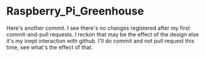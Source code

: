 # Raspberry_Pi_Greenhouse

Here's another commit. I see there's no changes registered after my first commit-and-pull requests. I reckon that may be the effect of the design else it's my inept interaction with github. I'll do commit and not pull request this time, see what's the effect of that.
